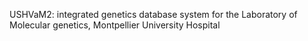 USHVaM2: integrated genetics database system for the Laboratory of Molecular genetics, Montpellier University Hospital
